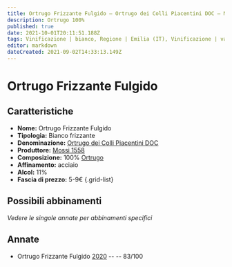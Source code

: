 ```yaml
---
title: Ortrugo Frizzante Fulgido – Ortrugo dei Colli Piacentini DOC – Mossi 1558 – Emilia (IT) – 5-9€ – 2★
description: Ortrugo 100%
published: true
date: 2021-10-01T20:11:51.188Z
tags: Vinificazione | bianco, Regione | Emilia (IT), Vinificazione | varietale, Vinificazione | frizzante, Valutazioni | 2 stelle, Vitigni | Ortrugo, Prezzi | 5-9€
editor: markdown
dateCreated: 2021-09-02T14:33:13.149Z
---
```


# Ortrugo Frizzante Fulgido

## Caratteristiche
- **Nome:** Ortrugo Frizzante Fulgido
- **Tipologia:** Bianco frizzante
- **Denominazione:** [Ortrugo dei Colli Piacentini DOC](/denominazioni/Italia/Emilia/DOC-Colli-Piacentini)
- **Produttore:** [Mossi 1558](/produttori/Italia/Emilia/Mossi-1558) 
- **Composizione:** 100% [Ortrugo](/vitigni/Italia/ortrugo)
- **Affinamento:** acciaio
- **Alcol:** 11%
- **Fascia di prezzo:** 5-9€
{.grid-list}

## Possibili abbinamenti
*Vedere le singole annate per abbinamenti specifici*

## Annate

- Ortrugo Frizzante Fulgido [2020](/vini/Italia/Emilia/Mossi-1558/Ortrugo-Frizzante-Fulgido/2020) -- <span class="star-2"></span> -- 83/100

